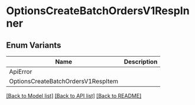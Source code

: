 # OptionsCreateBatchOrdersV1RespInner

## Enum Variants

| Name | Description |
|---- | -----|
| ApiError |  |
| OptionsCreateBatchOrdersV1RespItem |  |

[[Back to Model list]](../README.md#documentation-for-models) [[Back to API list]](../README.md#documentation-for-api-endpoints) [[Back to README]](../README.md)


